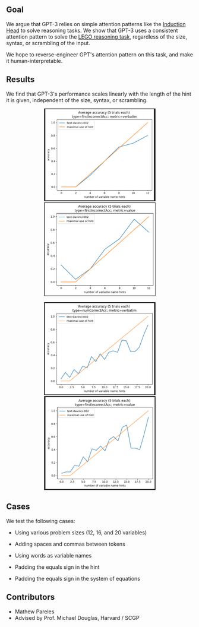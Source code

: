 

## Goal



We argue that GPT-3 relies on simple attention patterns like the [Induction Head](https://transformer-circuits.pub/2022/in-context-learning-and-induction-heads/index.html) to solve reasoning tasks.
We show that GPT-3 uses a consistent attention pattern to solve the [LEGO reasoning task](https://arxiv.org/pdf/2206.04301.pdf), regardless of the size, syntax, or scrambling of the input.

We hope to reverse-engineer GPT's attention pattern on this task, and make it human-interpretable. 


## Results

We find that GPT-3's performance scales linearly with the length of the hint it is given, independent of the size, syntax, or scrambling. 

<p align="center">
<img src="images/1.png" alt="12 hints 1" width="300"/>
<img src="images/22.png" alt="12 hints 2" width="300"/>
</p>

<p align="center">
<img src="images/3.png" alt="20 hints 1" width="300"/>
<img src="images/4.png" alt="20 hints 2" width="300"/>
</p>




## Cases


We test the following cases:


- Using various problem sizes (12, 16, and 20 variables)

- Adding spaces and commas between tokens

- Using words as variable names

- Padding the equals sign in the hint

- Padding the equals sign in the system of equations

## Contributors

- Mathew Pareles
- Advised by Prof. Michael Douglas, Harvard / SCGP
